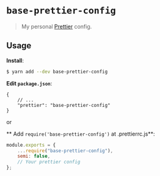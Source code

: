 # `base-prettier-config`

> My personal [Prettier](https://prettier.io) config.

## Usage

**Install**:

```bash
$ yarn add --dev base-prettier-config
```

**Edit `package.json`**:

```jsonc
{
	// ...
	"prettier": "base-prettier-config"
}
```

or

** Add `require('base-prettier-config')` at .prettierrc.js**:

```javascript
module.exports = {
	...require("base-prettier-config"),
	semi: false,
	// Your prettier config
};
```
